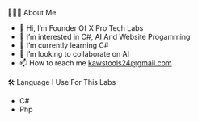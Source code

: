 👨🏻‍💻 About Me
- 👋 Hi, I’m Founder Of X Pro Tech Labs 
- 👀 I’m interested in C#, AI And Website Progamming
- 🌱 I’m currently learning C#
- 💞️ I’m looking to collaborate on AI
- 📫 How to reach me kawstools24@gmail.com

🛠 Language I Use For This Labs
- C#
- Php

